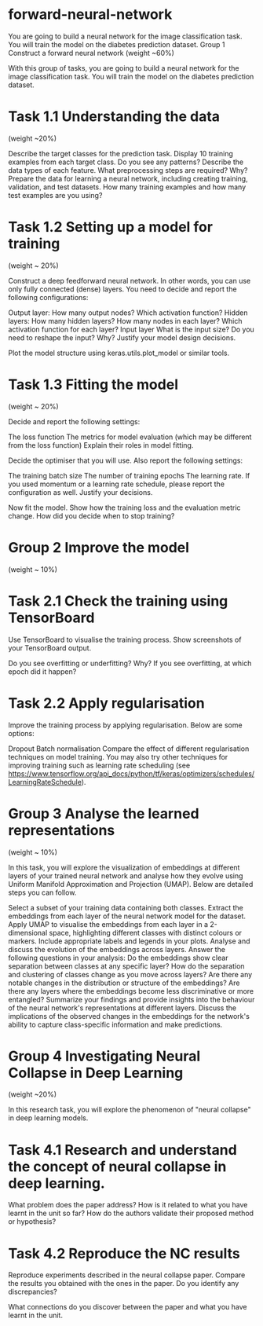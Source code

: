 # forward-neural-network
You are going to build a neural network for the image classification task. You will train the model on the diabetes prediction dataset.
Group 1 Construct a forward neural network
(weight ~60%)

With this group of tasks, you are going to build a neural network for the image classification task. You will train the model on the diabetes prediction dataset.

# Task 1.1 Understanding the data
(weight ~20%)

Describe the target classes for the prediction task. Display 10 training examples from each target class. Do you see any patterns?
Describe the data types of each feature. What preprocessing steps are required? Why?
Prepare the data for learning a neural network, including creating training, validation, and test datasets. How many training examples and how many test examples are you using?
# Task 1.2 Setting up a model for training
(weight ~ 20%)

Construct a deep feedforward neural network. In other words, you can use only fully connected (dense) layers. You need to decide and report the following configurations:

Output layer:
How many output nodes?
Which activation function?
Hidden layers:
How many hidden layers?
How many nodes in each layer?
Which activation function for each layer?
Input layer
What is the input size?
Do you need to reshape the input? Why?
Justify your model design decisions.

Plot the model structure using keras.utils.plot_model or similar tools.

# Task 1.3 Fitting the model
(weight ~ 20%)

Decide and report the following settings:

The loss function
The metrics for model evaluation (which may be different from the loss function)
Explain their roles in model fitting.

Decide the optimiser that you will use. Also report the following settings:

The training batch size
The number of training epochs
The learning rate. If you used momentum or a learning rate schedule, please report the configuration as well.
Justify your decisions.

Now fit the model. Show how the training loss and the evaluation metric change. How did you decide when to stop training?

# Group 2 Improve the model
(weight ~ 10%)

# Task 2.1 Check the training using TensorBoard
Use TensorBoard to visualise the training process. Show screenshots of your TensorBoard output.

Do you see overfitting or underfitting? Why? If you see overfitting, at which epoch did it happen?

# Task 2.2 Apply regularisation
Improve the training process by applying regularisation. Below are some options:

Dropout
Batch normalisation
Compare the effect of different regularisation techniques on model training. You may also try other techniques for improving training such as learning rate scheduling (see https://www.tensorflow.org/api_docs/python/tf/keras/optimizers/schedules/LearningRateSchedule).

# Group 3 Analyse the learned representations
(weight ~ 10%)

In this task, you will explore the visualization of embeddings at different layers of your trained neural network and analyse how they evolve using Uniform Manifold Approximation and Projection (UMAP). Below are detailed steps you can follow.

Select a subset of your training data containing both classes.
Extract the embeddings from each layer of the neural network model for the dataset.
Apply UMAP to visualise the embeddings from each layer in a 2-dimensional space, highlighting different classes with distinct colours or markers. Include appropriate labels and legends in your plots.
Analyse and discuss the evolution of the embeddings across layers. Answer the following questions in your analysis:
Do the embeddings show clear separation between classes at any specific layer?
How do the separation and clustering of classes change as you move across layers?
Are there any notable changes in the distribution or structure of the embeddings?
Are there any layers where the embeddings become less discriminative or more entangled?
Summarize your findings and provide insights into the behaviour of the neural network's representations at different layers. Discuss the implications of the observed changes in the embeddings for the network's ability to capture class-specific information and make predictions.
# Group 4 Investigating Neural Collapse in Deep Learning
(weight ~20%)

In this research task, you will explore the phenomenon of "neural collapse" in deep learning models.

# Task 4.1 Research and understand the concept of neural collapse in deep learning.
What problem does the paper address? How is it related to what you have learnt in the unit so far?
How do the authors validate their proposed method or hypothesis?
# Task 4.2 Reproduce the NC results
Reproduce experiments described in the neural collapse paper. Compare the results you obtained with the ones in the paper. Do you identify any discrepancies?

What connections do you discover between the paper and what you have learnt in the unit.
